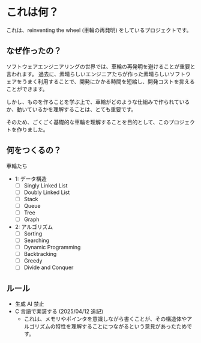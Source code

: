# これは何？

これは、reinventing the wheel (車輪の再発明) をしているプロジェクトです。

## なぜ作ったの？

ソフトウェアエンジニアリングの世界では、車輪の再発明を避けることが重要と言われます。
過去に、素晴らしいエンジニアたちが作った素晴らしいソフトウェアをうまく利用することで、開発にかかる時間を短縮し、開発コストを抑えることができます。

しかし、ものを作ることを学ぶ上で、車輪がどのような仕組みで作られているか、動いているかを理解することは、とても重要です。

そのため、ごくごく基礎的な車輪を理解することを目的として、このプロジェクトを作りました。

## 何をつくるの？

車輪たち

- 1: データ構造
  - [ ] Singly Linked List
  - [ ] Doubly Linked List
  - [ ] Stack
  - [ ] Queue
  - [ ] Tree
  - [ ] Graph
- 2: アルゴリズム
  - [ ] Sorting
  - [ ] Searching
  - [ ] Dynamic Programming
  - [ ] Backtracking
  - [ ] Greedy
  - [ ] Divide and Conquer

## ルール

- 生成 AI 禁止
- C 言語で実装する (2025/04/12 追記)
  - これは、メモリやポインタを意識しながら書くことが、その構造体やアルゴリズムの特性を理解することにつながるという意見があったためです。
